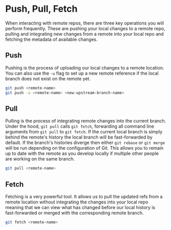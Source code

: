 # Push, Pull, Fetch

When interacting with remote repos, there are three key operations you will perform frequently. These are pushing your local changes to a remote repo, pulling and integrating new changes from a remote into your local repo and fetching the metadata of available changes.

## Push

Pushing is the process of uploading our local changes to a remote location. You can also use the `-u` flag to set up a new remote reference if the local branch does not exist on the remote yet.

```sh
git push <remote-name>
git push -u <remote-name> <new-upstream-branch-name>
```

## Pull

Pulling is the process of integrating remote changes into the current branch. Under the hood, `git pull` calls `git fetch`, forwarding all command line arguments from `git pull` to `git fetch`. If the current local branch is simply behind the remote's history the local branch will be fast-forwarded by default. If the branch's histories diverge then either `git rebase` or `git merge` will be run depending on the configuration of Git. This allows you to remain up to date with the remote as you develop locally if multiple other people are working on the same branch.

```sh
git pull <remote-name>
```

## Fetch

Fetching is a very powerful tool. It allows us to pull the updated refs from a remote location without integrating the changes into your local repo meaning that we can view what has changed before our local history is fast-forwarded or merged with the corresponding remote branch.

```sh
git fetch <remote-name>
```

